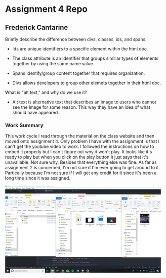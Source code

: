 <h1> Assignment 4 Repo </h1>
<h2> Frederick Cantarine </h2>

Briefly describe the difference between divs, classes, ids, and spans.

 - Ids are unique identifiers to a specific element within the html doc.

- The class attribute is an identifier that groups similiar types of elements together by using the same name value.

- Spans identify/group content together that requires organization.

- Divs allows developers to group other elemets together in their html doc.


What is "alt text," and why do we use it?

- Alt text is alternative text that describes an image to users who cannot see the image for some reason. This way they have an idea of what should have appeared.


<h3>Work Summary</h3>
This work cycle I read through the material on the class website and then moved onto assignment 4. Only problem I have with the assignment is that I can't get the youtube video to work. I followed the instructions on how to embed it properly but I can't figure out why it won't play. It looks like it's ready to play but when you click on the play button it just says that it's unavailable. Not sure why. Besides that everything else was fine.
As far as assignment 2 is concerned, I'm not sure if I'm ever going to get around to it. Partically because I'm not sure if I will get any credit for it since it's been a long time since it was assigned.

![Screenshot](assignment4_screenshot.png)
